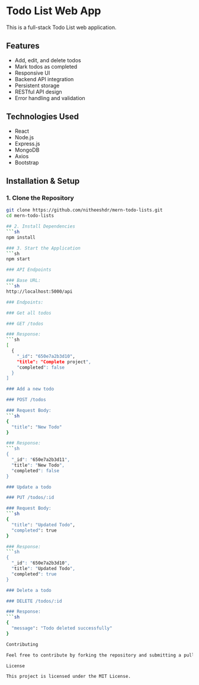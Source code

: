 # Todo List Web App

This is a full-stack Todo List web application.

## Features
- Add, edit, and delete todos
- Mark todos as completed
- Responsive UI
- Backend API integration
- Persistent storage
- RESTful API design
- Error handling and validation

## Technologies Used
- React
- Node.js
- Express.js
- MongoDB
- Axios
- Bootstrap

## Installation & Setup

### 1. Clone the Repository
```sh
git clone https://github.com/nitheeshdr/mern-todo-lists.git
cd mern-todo-lists

## 2. Install Dependencies
```sh 
npm install

### 3. Start the Application
```sh
npm start

### API Endpoints

### Base URL:
```sh
http://localhost:5000/api

### Endpoints:

### Get all todos

### GET /todos

### Response:
```sh
[
  {
    "_id": "650e7a2b3d10",
    "title": "Complete project",
    "completed": false
  }
]

### Add a new todo

### POST /todos

### Request Body:
```sh
{
  "title": "New Todo"
}

### Response:
```sh
{
  "_id": "650e7a2b3d11",
  "title": "New Todo",
  "completed": false
}

### Update a todo

### PUT /todos/:id

### Request Body:
```sh
{
  "title": "Updated Todo",
  "completed": true
}

### Response:
```sh
{
  "_id": "650e7a2b3d10",
  "title": "Updated Todo",
  "completed": true
}

### Delete a todo

### DELETE /todos/:id

### Response:
```sh
{
  "message": "Todo deleted successfully"
}

Contributing

Feel free to contribute by forking the repository and submitting a pull request.

License

This project is licensed under the MIT License.
